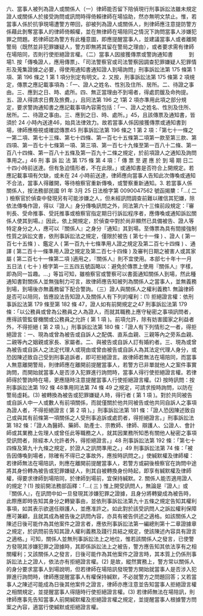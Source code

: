 六、當事人被列為證人或關係人（一）律師能否留下陪偵現行刑事訴訟法雖未規定證人或關係人於接受詢問或訊問時得倚賴律師在場協助，然亦無明文禁止。惟，若當事人係於抗爭現場遭警方帶回，卻被列為證人或關係人，則律師應注意提防警方係藉此剝奪當事人的律師倚賴權，並在無律師在場陪同之情況下詢問當事人涉嫌犯罪之問題。若律師認為警方有此種意圖，即應提醒當事人，並建議當事人或者離開警局（既然並非犯罪嫌疑人，警方即無將其留在警局之理由），或者要求需有律師在場陪同，否則行使拒絕證言權。（二）當事人因接獲傳票或警詢通知書　　　到場1. 按「傳喚證人，應用傳票」、「司法警察官或司法警察因調查犯罪嫌疑人犯罪情形及蒐集證據之必要，得使用通知書通知證人到場詢問」刑事訴訟法第 175 條第 1 項、第 196 條之 1 第 1 項分別定有明文。2. 又按，刑事訴訟法第 175 條第 2 項規定，傳票之應記載事項為：「一、證人之姓名、性別及住所、居所。二、待證之事由。三、應到之日、時、處所。四、無正當理由不到場者，得處罰鍰及命拘提。五、證人得請求日費及旅費。」，且同法第 196 之 1第 2 項亦準用此項之部分規定，要求警詢通知書之應記載事項內容需包括：「一、證人之姓名、性別及住所、居所。二、待證之事由。三、應到之日、時、處所。」45，且該傳票及通知書，皆須於 24 小時內送達46，始具法律效力。故若當事人係因接獲傳票或通知書到場，律師應檢視或確認傳票45 刑事訴訟法第 196 條之 1 第 2 項：「第七十一條之一第二項、第七十三條、第七十四條、第一百七十五條第二項第一款至第三款、第四項、第一百七十七條第一項、第三項、第一百七十九條至第一百八十二條、第一百八十四條、第一百八十五條及第一百九十二條之規定，於前項證人之通知及詢問準用之。」46 刑 事 訴 訟 法 第 175 條 第 4 項：「 傳 票 至 遲 應 於 到 場 期 日二十四小時前送達。但有急迫情形者，不在此限。」或通知書是否符合上開規定。若應記載事項有欠缺，或未在 24 小時前送達，律師應向當事人告知此次傳喚或通知不合法，當事人得離開，等待檢察官重新傳喚，或警察重新通知。3. 若當事人係關係人，按法務部民國 91 年 3月 25 日法檢字第 0090047562 號函揭櫫：「…( 二 ) 檢察官於偵查中發現另有可能涉嫌之人，但未經訊問調查前難以確信其犯嫌，除依法傳喚作證，得以『證人』身分傳喚訊問之外，同法第六十三條前段規定：『審判長、受命推事、受託推事或檢察官指定期日行訴訟程序者，應傳喚或通知訴訟關係人使其到場。』因此，依上開規定，於偵查中對於尚非顯然已具備被告、證人等特定身分之人，應可以『關係人』之身分『通知』其到場。至傳票為具有間接強制性質之訴訟文書，依刑事訴訟法之規定，僅限於被告 ( 第七十一條 ) 、證人 ( 第一百七十五條 ) 、鑑定人 ( 第一百九十七條準用人證之規定及第二百七十四條 ) 、通譯 ( 第二百十一條準用人證之規定及第二百七十四條 ) 及審判日期之被害人或其家屬 ( 第二百七十一條第二項 )適用之，『關係人』則不宜使用。本部七十年十一月五日法 ( 七十 ) 檢字第一三五四五號函略以：避免於傳票上使用『關係人』字樣，即為同一旨趣。…」等旨可知，雖檢察官或警察可以書面通知關係人到場，然此種通知書對關係人並無強制力可言，故律師應告知被列為關係人之當事人，並無義務到場，到場後亦無義務留下配合警詢。（三）證人與關係人之權利義務1. 無論律師是否可以陪同，皆應設法告知證人及關係人有下列的權利：(1) 拒絕證言權：依刑事訴訟法第 179 條至第 182 條 47，證人如有前開規定之47 刑事訴訟法第 179 條：「以公務員或曾為公務員之人為證人，而就其職務上應守秘密之事項訊問者，應得該管監督機關或公務員之允許 ( 第 1 項 )。前項允許，除有妨害國家之利益者外，不得拒絕 ( 第 2 項 )。」刑事訴訟法第 180 條：「證人有下列情形之一者，得拒絕證言：一、現為或曾為被告或自訴人之配偶、直系血親、三親等內之旁系血親、二親等內之姻親或家長、家屬者。二、與被告或自訴人訂有婚約者。三、現為或曾為被告或自訴人之法定代理人或現由或曾由被告或自訴人為其法定代理人身分，或恐因陳述致自己受到刑事追訴者，即可拒絕證言。故律師若無法在場陪同，而當事人無意離開警局，則律師應在離開前提醒當事人，若警方已非單就他人之案件事實詢問，而開始就當事人是否涉入犯罪進行詢問時，當事人得行使拒絕證言權。若律師得於警詢時在場，更應隨時注意提醒當事人行使拒絕證言權。(2) 按時訊問：按刑事訴訟法第 192 條 48準用同法第 74 條 49 之規定，可請求按時詢問，以防在警局虛耗。(3) 被轉換為被告或犯罪嫌疑人時，得行者 ( 第 1 項 )。對於共同被告或自訴人中一人或數人有前項關係，而就僅關於他共同被告或他共同自訴人之事項為證人者，不得拒絕證言 ( 第 2 項 )。」刑事訴訟法第 181 條：「證人恐因陳述致自己或與其有前條第一項關係之人受刑事追訴或處罰者，得拒絕證言。」刑事訴訟法第 182 條：「證人為醫師、藥師、助產士、宗教師、律師、辯護人、公證人、會計師或其業務上佐理人或曾任此等職務之人，就其因業務所知悉有關他人秘密之事項受訊問者，除經本人允許者外，得拒絕證言。」48 刑事訴訟法第 192 條：「第七十四條及第九十九條之規定，於證人之訊問準用之。」49 刑事訴訟法第 74 條：「被告因傳喚到場者，除確有不得已之事故外，應按時訊問之。」使緘默權及律師權：若律師無法在場陪訊，則應在離開前提醒當事人，若警方或嗣後檢察官在詢問中途將其身份轉為被告或犯罪嫌疑人，則其自被轉換身份時起，即享有緘默權及律師權，得要求律師到場陪同，於律師到場前，宜保持緘默。2. 關係人能否適用證人的規定？(1) 按前開法務部函釋：「…( 三 ) 惟上開受訊問人，無論是『證人』或『關係人』，在訊問中如一旦發現其涉嫌犯罪之證據，且身分將轉變成為被告時，此際應即時告知其身分之轉變事由，並依刑事訴訟法第九十五條之規定告知其權利事項，如其表示欲選任辯護人，並應准許之。如此對於該受訊問人之訴訟權利保障應可兼顧，且就其成為被告後之訊問內容，亦具有被告供述之適格。如該關係人之陳述日後可能作為其他案件之證言者，應依刑事訴訟法第一編總則第十二章證據章之規定，於訊問前告知其證人權利義務及踐行具結之規定，使該陳述內容具有證言之適格。」可知，關係人並無刑事訴訟法上之地位，惟若該關係人之發言，已使警方發現其涉嫌犯罪之證據時，其即係訴訟法上之被告，警方應告知其依法享有之相關權利；又該關係人之發言，日後可能作為其他案件之證言時，其本質上仍係刑事訴訟法上之證人，依法亦有拒絕證言權。(2) 是故，縱然實務上，警方常以關係人的身分要求當事人到場說明，但若律師在場陪訊發現警方開始就當事人是否涉入犯罪進行詢問時，律師應提醒當事人有權保持緘默，不必就警方之問題回答；又若當事人之陳述可能成為日後其他案件之證言，律師亦應注意並告知當事人拒絕證言權之相關規定，並提醒當事人得隨時行使拒絕證言權。(3) 若律師無法在場陪訊，則律師應事先告知當事人前開緘默權及拒絕證言權之規定，並提醒當事人根據警方問案之內容，適當行使緘默或拒絕證言權。
